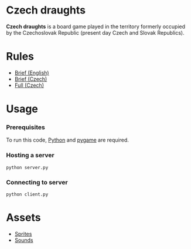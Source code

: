 # Czech draughts
**Czech draughts** is a board game played in the territory formerly occupied by the Czechoslovak Republic (present day Czech and Slovak Republics).

# Rules
* [Brief (English)](https://en.wikipedia.org/wiki/Czech_draughts#Game_rules)
* [Brief (Czech)](http://www.damweb.cz/pravidla/cdshort.html)
* [Full (Czech)](http://www.damweb.cz/pravidla/cdfull.html)

# Usage
### Prerequisites
To run this code, [Python](https://www.python.org/downloads/) and [pygame](https://www.pygame.org/wiki/GettingStarted) are required.

### Hosting a server
```
python server.py
```

### Connecting to server
```
python client.py
```

# Assets
* [Sprites](https://www.freevector.com/chess-icons-20806#)
* [Sounds](https://www.soundjay.com/)
